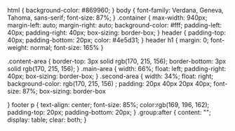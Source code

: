 html {
    background-color: #869960;
}
body {
    font-family: Verdana, Geneva, Tahoma, sans-serif;
    font-size: 87%;
}
.container {
    max-width: 940px;
    margin-left: auto;
    margin-right: auto;
    background-color: #fff;
    padding-left: 40px;
    padding-right: 40px;
    box-sizing: border-box;
}
header {
    padding-top: 40px;
    padding-bottom: 20px;
    color: #4e5d31;
}
header h1 {
    margin: 0;
    font-weight: normal;
    font-size: 165%
}

.content-area {
    border-top: 3px solid rgb(170, 215, 156);
    border-bottom: 3px solid rgb(170, 215, 156);
}
.main-area {
    width: 66%;
    float: left;
    padding-right: 40px;
    box-sizing: border-box;
}
.second-area {
    width: 34%;
    float: right;
    background-color: rgb(170, 215, 156) ;
    padding: 20px 40px 20px 40px;
    font-size: 87%;
    box-sizing: border-box
 
}
footer p {
    text-align: center;
    font-size: 85%;
    color:rgb(169, 196, 162);
    padding-top: 20px;
    padding-bottom: 20px;
}
.group:after {
    content: "";
    display: table;
    clear: both;
  }
